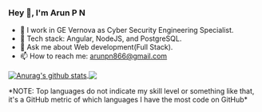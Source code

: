 ### Hey 👋, I'm Arun P N

<!--
**pnarun/pnarun** is a ✨ _special_ ✨ repository because its `README.md` (this file) appears on your GitHub profile.

Here are some ideas to get you started: -->

- 🔭 I work in GE Vernova as Cyber Security Engineering Specialist.
- 🌱 Tech stack:  Angular, NodeJS, and PostgreSQL.
- 💬 Ask me about Web development(Full Stack).
- 📫 How to reach me: arunpn866@gmail.com
<!-- - 👯 I’m looking to collaborate on ... 
- 🤔 I’m looking for help with ...
- 😄 Pronouns: ...
- ⚡ Fun fact: ... -->


<!--![Anurag's github stats](https://github-readme-stats.vercel.app/api?username=pnarun&show_icons=true&theme=dark)-->

<a href="https://github.com/pnarun/pnarun">
  <img align="center" src="https://github-readme-stats.anuraghazra1.vercel.app/api?username=pnarun&show_icons=true&include_all_commits=true&theme=dark" alt="Anurag's github stats" />
</a>
<a href="https://github.com/pnarun/pnarun">
  <!-- Change the `github-readme-stats.anuraghazra1.vercel.app` to `github-readme-stats.vercel.app`  -->
  <img align="center" src="https://github-readme-stats.anuraghazra1.vercel.app/api/top-langs/?username=pnarun&layout=compact&theme=dark" />
</a>

<p>
*NOTE: Top languages do not indicate my skill level or something like that, it's a GitHub metric of which languages I have the most code on GitHub*
<br>

</p>
